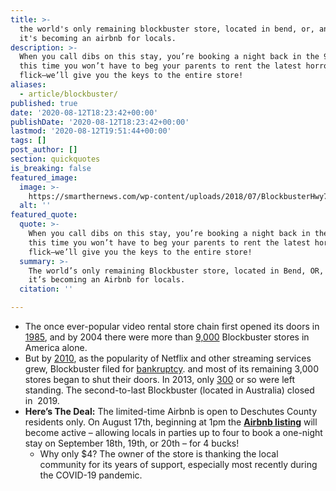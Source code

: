 ```yaml
---
title: >-
  the world's only remaining blockbuster store, located in bend, or, announces
  it's becoming an airbnb for locals.
description: >-
  When you call dibs on this stay, you’re booking a night back in the 90s, but
  this time you won’t have to beg your parents to rent the latest horror
  flick–we’ll give you the keys to the entire store!
aliases:
  - article/blockbuster/
published: true
date: '2020-08-12T18:23:42+00:00'
publishDate: '2020-08-12T18:23:42+00:00'
lastmod: '2020-08-12T19:51:44+00:00'
tags: []
post_author: []
section: quickquotes
is_breaking: false
featured_image:
  image: >-
    https://smarthernews.com/wp-content/uploads/2018/07/BlockbusterHwy7McCowan.jpg
  alt: ''
featured_quote:
  quote: >-
    When you call dibs on this stay, you’re booking a night back in the 90s, but
    this time you won’t have to beg your parents to rent the latest horror
    flick–we’ll give you the keys to the entire store!
  summary: >-
    The world’s only remaining Blockbuster store, located in Bend, OR, announces
    it’s becoming an Airbnb for locals.
  citation: ''

---
```

*   The once ever-popular video rental store chain first opened its doors in [1985](\"https://www.sec.gov/Archives/edgar/data/710979/0000950144-94-000803.txt\"), and by 2004 there were more than [9,000](\"https://www.nytimes.com/2013/11/07/business/media/internet-kills-the-video-store.html\") Blockbuster stores in America alone.
*   But by [2010](\"https://money.cnn.com/2010/09/23/news/companies/blockbuster_bankruptcy/index.htm\"), as the popularity of Netflix and other streaming services grew, Blockbuster filed for [bankruptcy](\"https://money.cnn.com/2010/09/23/news/companies/blockbuster_bankruptcy/index.htm#:~:text=NEW%20YORK%20(CNNMoney.com),Southern%20District%20of%20New%20York.\"). and most of its remaining 3,000 stores began to shut their doors. In 2013, only [300](\"https://www.nytimes.com/2013/11/07/business/media/internet-kills-the-video-store.html\") or so were left standing. The second-to-last Blockbuster (located in Australia) closed in  2019.
*   **Here’s The Deal:** The limited-time Airbnb is open to Deschutes County residents only. On August 17th, beginning at 1pm the **[Airbnb listing](\"https://www.airbnb.com/rooms/44577127\")** will become active – allowing locals in parties up to four to book a one-night stay on September 18th, 19th, or 20th – for 4 bucks!
    *   Why only $4? The owner of the store is thanking the local community for its years of support, especially most recently during the COVID-19 pandemic.